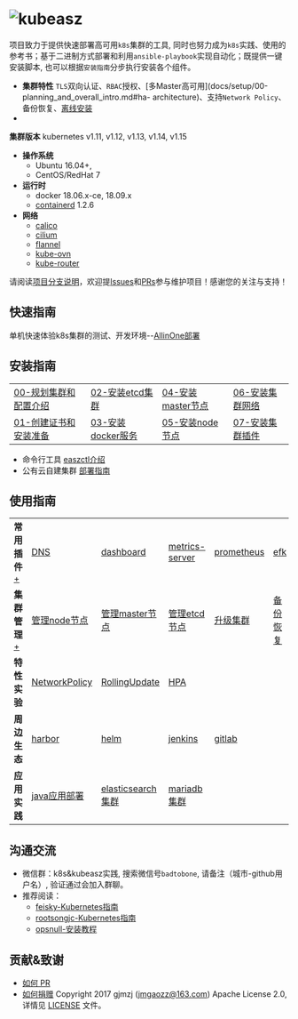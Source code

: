 # ![kubeasz](pics/logo_kubeasz.png)

项目致力于提供快速部署高可用`k8s`集群的工具,
同时也努力成为`k8s`实践、使用的参考书；基于二进制方式部署和利用`ansible-playbook`实现自动化；既提供一键安装脚本,
也可以根据`安装指南`分步执行安装各个组件。

- **集群特性**
`TLS`双向认证、`RBAC`授权、[多Master高可用](docs/setup/00-planning_and_overall_intro.md#ha-
architecture)、支持`Network Policy`、备份恢复、[离线安装](docs/setup/offline_install.md)
-
**集群版本** kubernetes v1.11, v1.12, v1.13, v1.14, v1.15
- **操作系统**
    - Ubuntu 16.04+,
    - CentOS/RedHat 7
- **运行时**
    - docker 18.06.x-ce, 18.09.x
    - [containerd](docs/guide/containerd.md) 1.2.6
- **网络**
    - [calico](docs/setup/network-plugin/calico.md)
    - [cilium](docs/setup/network-plugin/cilium.md)
    - [flannel](docs/setup/network-plugin/flannel.md)
    - [kube-ovn](docs/setup/network-plugin/kube-ovn.md)
    - [kube-router](docs/setup/network-plugin/kube-router.md)

请阅读[项目分支说明](docs/mixes/branch.md)，欢迎提[Issues](https://github.com/easzlab/kubeasz/issues)和[PRs](docs/mixes/HowToContribute.md)参与维护项目！感谢您的关注与支持！
## 快速指南

单机快速体验k8s集群的测试、开发环境--[AllinOne部署](docs/setup/quickStart.md)

## 安装指南
<table border="0">
    <tr>
        <td><a
href="docs/setup/00-planning_and_overall_intro.md">00-规划集群和配置介绍</a></td>
<td><a href="docs/setup/02-install_etcd.md">02-安装etcd集群</a></td>
        <td><a
href="docs/setup/04-install_kube_master.md">04-安装master节点</a></td>
<td><a href="docs/setup/06-install_network_plugin.md">06-安装集群网络</a></td>
</tr>
    <tr>
        <td><a
href="docs/setup/01-CA_and_prerequisite.md">01-创建证书和安装准备</a></td>
        <td><a
href="docs/setup/03-install_docker.md">03-安装docker服务</a></td>
        <td><a
href="docs/setup/05-install_kube_node.md">05-安装node节点</a></td>
        <td><a
href="docs/setup/07-install_cluster_addon.md">07-安装集群插件</a></td>
    </tr>
</table>

- 命令行工具 [easzctl介绍](docs/setup/easzctl_cmd.md)
- 公有云自建集群 [部署指南](docs/setup/kubeasz_on_public_cloud.md)

## 使用指南

<table border="0">
<tr>
        <td><strong>常用插件</strong><a href="docs/guide/index.md">+</a></td>
<td><a href="docs/guide/kubedns.md">DNS</a></td>
        <td><a
href="docs/guide/dashboard.md">dashboard</a></td>
        <td><a
href="docs/guide/metrics-server.md">metrics-server</a></td>
        <td><a
href="docs/guide/prometheus.md">prometheus</a></td>
        <td><a
href="docs/guide/efk.md">efk</a></td>
        <td><a
href="docs/guide/ingress.md">ingress</a></td>
    </tr>
    <tr>
<td><strong>集群管理</strong><a href="docs/op/op-index.md">+</a></td>
        <td><a
href="docs/op/op-node.md">管理node节点</a></td>
        <td><a href="docs/op/op-
master.md">管理master节点</a></td>
        <td><a href="docs/op/op-
etcd.md">管理etcd节点</a></td>
        <td><a
href="docs/op/upgrade.md">升级集群</a></td>
        <td><a
href="docs/op/cluster_restore.md">备份恢复</a></td>
        <td><a href=""></a></td>
</tr>
    <tr>
        <td><strong>特性实验</strong></td>
        <td><a
href="docs/guide/networkpolicy.md">NetworkPolicy</a></td>
        <td><a
href="docs/guide/rollingupdateWithZeroDowntime.md">RollingUpdate</a></td>
<td><a href="docs/guide/hpa.md">HPA</a></td>
        <td><a href=""></a></td>
<td><a href=""></a></td>
        <td><a href=""></a></td>
    </tr>
    <tr>
<td><strong>周边生态</strong></td>
        <td><a
href="docs/guide/harbor.md">harbor</a></td>
        <td><a
href="docs/guide/helm.md">helm</a></td>
        <td><a
href="docs/guide/jenkins.md">jenkins</a></td>
        <td><a
href="docs/guide/gitlab/readme.md">gitlab</a></td>
        <td><a
href=""></a></td>
        <td><a href=""></a></td>
    </tr>
    <tr>
<td><strong>应用实践</strong></td>
        <td><a
href="docs/practice/java_war_app.md">java应用部署</a></td>
        <td><a
href="docs/practice/es_cluster.md">elasticsearch集群</a></td>
        <td><a
href="docs/practice/mariadb_cluster.md">mariadb集群</a></td>
        <td><a
href=""></a></td>
        <td><a href=""></a></td>
        <td><a
href=""></a></td>
    </tr>
</table>

## 沟通交流

- 微信群：k8s&kubeasz实践, 搜索微信号`badtobone`, 请备注（城市-github用户名）, 验证通过会加入群聊。
- 推荐阅读：
    - [feisky-Kubernetes指南](https://github.com/feiskyer/kubernetes-handbook/blob/master/SUMMARY.md)
    -  [rootsongjc-Kubernetes指南](https://github.com/rootsongjc/kubernetes-handbook)
    -  [opsnull-安装教程](https://github.com/opsnull/follow-me-install-kubernetes-cluster)

## 贡献&致谢
- [如何 PR](docs/mixes/HowToContribute.md)
- [如何捐赠](docs/mixes/donate.md)
Copyright 2017 gjmzj (jmgaozz@163.com) Apache License 2.0, 详情见
[LICENSE](docs/mixes/LICENSE) 文件。
